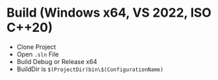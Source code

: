 # Build (Windows x64, VS 2022, ISO C++20)
- Clone Project
- Open `.sln` File
- Build Debug or Release x64 
- BuildDir is `$(ProjectDir)bin\$(ConfigurationName)`

